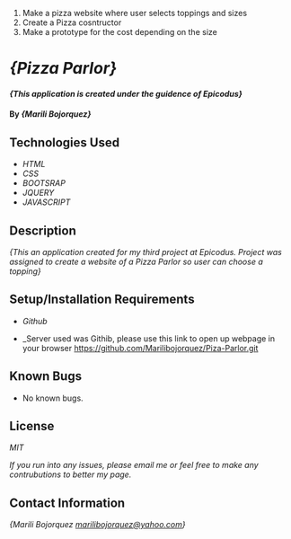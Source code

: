 1. Make a pizza website where user selects toppings and sizes
2. Create a Pizza cosntructor 
3. Make a prototype for the cost depending on the size
# _{Pizza Parlor}_

#### _{This application is created under the guidence of Epicodus}_

#### By _**{Marili Bojorquez}**_

## Technologies Used

* _HTML_
* _CSS_
* _BOOTSRAP_
* _JQUERY_
* _JAVASCRIPT_

## Description

_{This an application created for my third project at Epicodus. Project was assigned to create a website of a Pizza Parlor so user can choose a topping}_

## Setup/Installation Requirements

* _Github_

* _Server used was Githib, please use this link to open up webpage in your browser https://github.com/Marilibojorquez/Piza-Parlor.git

## Known Bugs

* No known bugs.

## License

_MIT_

_If you run into any issues, please email me or feel free to make any contrubutions to better my page._

## Contact Information

_{Marili Bojorquez marilibojorquez@yahoo.com}_